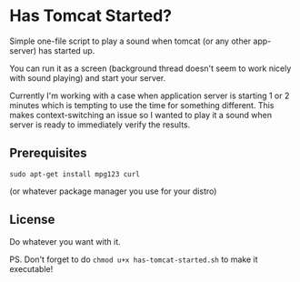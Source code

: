 # Has Tomcat Started?

Simple one-file script to play a sound when tomcat (or any other app-server) has started up.


You can run it as a screen (background thread doesn't seem to work nicely with sound playing) and start your server.

Currently I'm working with a case when application server is starting 1 or 2 minutes which is tempting to use the time for something different. This makes context-switching an issue so I wanted to play it a sound when server is ready to immediately verify the results.

## Prerequisites
```
sudo apt-get install mpg123 curl
```

(or whatever package manager you use for your distro)

## License

Do whatever you want with it.

PS. Don't forget to do `chmod u+x has-tomcat-started.sh` to make it executable!
